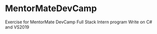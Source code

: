 # MentorMateDevCamp
Exercise for MentorMate DevCamp Full Stack Intern program
Write on C# and VS2019
